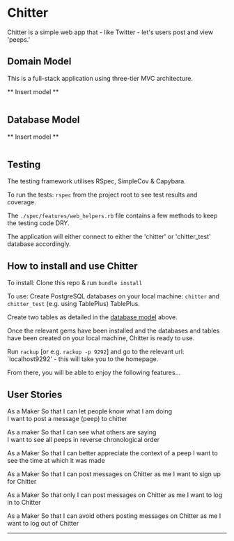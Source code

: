  # Chitter 

Chitter is a simple web app that - like Twitter - let's users post and view 'peeps.' 


## Domain Model

This is a full-stack application using three-tier MVC architecture.  

** Insert model **

```

```

## Database Model

** Insert model **

```

```

## Testing

The testing framework utilises RSpec, SimpleCov & Capybara. 

To run the tests: `rspec` from the project root to see test results and coverage.  

The `./spec/features/web_helpers.rb` file contains a few methods to keep the testing code DRY.

The application will either connect to either the 'chitter' or 'chitter_test' database accordingly.  


## How to install and use Chitter

To install: Clone this repo & run `bundle install`

To use: Create PostgreSQL databases on your local machine: `chitter` and `chitter_test` (e.g. using TablePlus) TablePlus. 

Create two tables as detailed in the [database model](#database-model) above.

Once the relevant gems have been installed and the databases and tables have been created on your local machine, Chitter is ready to use. 

Run `rackup` [or e.g. `rackup -p 9292`] and go to the relevant url: `localhost9292' -  this will take you to the homepage.  

From there, you will be able to enjoy the following features...


## User Stories

As a Maker
So that I can let people know what I am doing  
I want to post a message (peep) to chitter

As a maker
So that I can see what others are saying  
I want to see all peeps in reverse chronological order

As a Maker
So that I can better appreciate the context of a peep
I want to see the time at which it was made

As a Maker
So that I can post messages on Chitter as me
I want to sign up for Chitter

As a Maker
So that only I can post messages on Chitter as me
I want to log in to Chitter

As a Maker
So that I can avoid others posting messages on Chitter as me
I want to log out of Chitter

------------------------------------------------------------